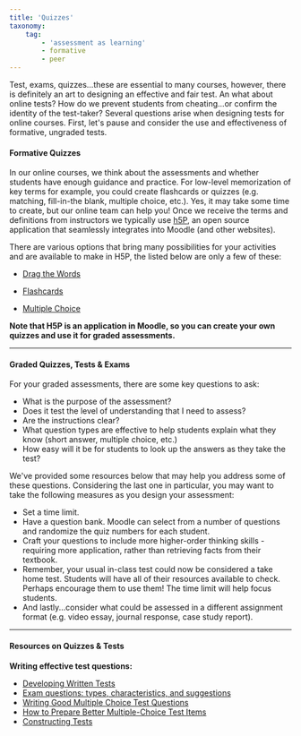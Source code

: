 ```yaml
---
title: 'Quizzes'
taxonomy:
    tag:
        - 'assessment as learning'
        - formative
        - peer
---
```



Test, exams, quizzes…these are essential to many courses, however, there is definitely an art to designing an effective and fair test. An what about online tests?  How do we prevent students from cheating...or confirm the identity of the test-taker?  Several questions arise when designing tests for online courses.  First, let's pause and consider the use and effectiveness of formative, ungraded tests.

#### Formative Quizzes
In our online courses, we think about the assessments and whether students have enough guidance and practice.  For low-level memorization of key terms for example, you could create flashcards or quizzes (e.g. matching, fill-in-the blank, multiple choice, etc.).  Yes, it may take some time to create, but our online team can help you! Once we receive the terms and definitions from instructors we typically use [h5P](https://h5p.org/content-types-and-applications), an open source application that seamlessly integrates into Moodle (and other websites).


There are various options that bring many possibilities for your activities and are available to make in H5P, the listed below are only a few of these:

- [Drag the Words](https://h5p.org/drag-the-words)

- [Flashcards](https://h5p.org/flashcards)

- [Multiple Choice](https://h5p.org/multichoice)


**Note that H5P is an application in Moodle, so you can create your own quizzes and use it for graded assessments.**

---

#### Graded Quizzes, Tests & Exams
For your graded assessments, there are some key questions to ask:
- What is the purpose of the assessment?
- Does it test the level of understanding that I need to assess?
- Are the instructions clear?
- What question types are effective to help students explain what they know (short answer, multiple choice, etc.)
- How easy will it be for students to look up the answers as they take the test?

We've provided some resources below that may help you address some of these questions.  Considering the last one in particular, you may want to take the following measures as you design your assessment:
- Set a time limit.  
- Have a question bank.  Moodle can select from a number of questions and randomize the quiz numbers for each student.
- Craft your questions to include more higher-order thinking skills - requiring more application, rather than retrieving facts from their textbook.
- Remember, your usual in-class test could now be considered a take home test.  Students will have all of their resources available to check.  Perhaps encourage them to use them! The time limit will help focus students.
- And lastly...consider what could be assessed in a different assignment format (e.g. video essay, journal response, case study report).

---

#### Resources on Quizzes & Tests

**Writing effective test questions:**

- [Developing Written Tests](https://www.bcit.ca/files/ltc/pdf/ja_developtests.pdf)
- [Exam questions: types, characteristics, and suggestions](https://uwaterloo.ca/centre-for-teaching-excellence/teaching-resources/teaching-tips/developing-assignments/exams/questions-types-characteristics-suggestions)
- [Writing Good Multiple Choice Test Questions](https://cft.vanderbilt.edu/guides-sub-pages/writing-good-multiple-choice-test-questions/)
- [How to Prepare Better Multiple-Choice Test Items](https://testing.byu.edu/handbooks/betteritems.pdf)
- [Constructing Tests](https://www.washington.edu/teaching/topics/preparing-to-teach/constructing-tests/)
